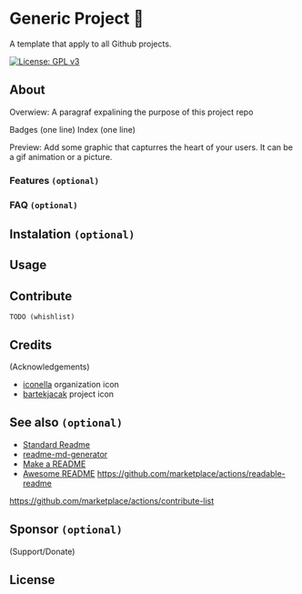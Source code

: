# Generic Project 📄

A template that apply to all Github projects.

[![License: GPL v3](https://img.shields.io/badge/License-GPLv3-blue.svg)](https://www.gnu.org/licenses/gpl-3.0)

## About 

Overwiew: A paragraf expalining the purpose of this project repo

Badges (one line)
Index (one line)

Preview: Add some graphic that capturres the heart of your users. It can be a gif animation or a picture.
	
### Features `(optional)`

### FAQ `(optional)`
 
## Instalation `(optional)`

## Usage

## Contribute
	TODO (whishlist)

## Credits 

(Acknowledgements)

- [iconella](https://www.iconfinder.com/iconella) organization icon
- [bartekjacak](https://www.iconfinder.com/bartekjacak) project icon

## See also `(optional)`

- [Standard Readme](https://github.com/RichardLitt/standard-readme)
- [readme-md-generator](https://github.com/kefranabg/readme-md-generator)
- [Make a README](https://github.com/dguo/make-a-readme)
- [Awesome README](https://github.com/matiassingers/awesome-readme)
https://github.com/marketplace/actions/readable-readme

https://github.com/marketplace/actions/contribute-list

## Sponsor `(optional)`

(Support/Donate)

## License
